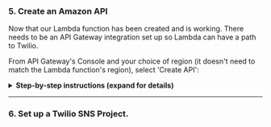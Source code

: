 
### 5. Create an Amazon API

Now that our Lambda function has been created and is working. There needs to be an API Gateway integration set up so Lambda can have a path to Twilio.

From API Gateway's Console and your choice of region (it doesn't need to match the Lambda function's region), select 'Create API':

<details>
<summary><strong>Step-by-step instructions (expand for details)</strong></summary><p>

1. From the AWS Management Console, choose **Services** then select **API Gateway**.

![](../IMAGES/api-1.png)

2. Create a new API. The API in this example is the name is **ProductAssistantAPI**.

![](../IMAGES/api-2.png)

3. Enter ***table name above*** for the **Table name**. This field is case sensitive.

![](../IMAGES/api-3.png)

4. In **Actions** click on **Create Resource**.

![](../IMAGES/api-3.png)

5. Enter a **Resource Name** and the **Resource Path** will be autofilled as the same.  Leave Configure as proxy resource and Enable API Gateway CORS as blank. Click **Create Resource**.

![](../IMAGES/api-4.png)

6. Click on the newly created resouce and click on **Actions**.  Select **Create Method**.

![](../IMAGES/api-5.png)

7. Select **Post** and click the **check mark**.  For integration type, select **Lambda Function**.  **Use Lambda Proxy integration** should be left unchecked.  The **Region** must be the same as the Product_Assistant Lambda function created earlier.  Select **Product_Assistant** as the **Lambda Function**.  Keep **Use Default Timeout**.  Hit save and accept the warning after it pops up.

![](../IMAGES/api-6.png)

<!-- NEED IMAGE FOR THIS -->
    ![Create table screenshot](../images/ddb-create-table.png)

1. Scroll to the bottom of the Overview section of your new table and note the **ARN**. You will use this in the next section.

</p></details>

---

### 6. Set up a Twilio SNS Project.

